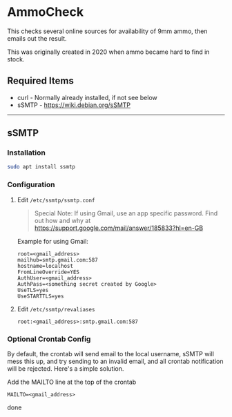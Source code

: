 # AmmoCheck

This checks several online sources for availability of 9mm ammo, then emails out the result.

This was originally created in 2020 when ammo became hard to find in stock.

## Required Items

* curl  - Normally already installed, if not see below
* sSMTP - https://wiki.debian.org/sSMTP

----------

## sSMTP

### Installation

```bash
sudo apt install ssmtp
```

### Configuration

1. Edit `/etc/ssmtp/ssmtp.conf`

    > Special Note:  If using Gmail, use an app specific password.  Find out how and why at https://support.google.com/mail/answer/185833?hl=en-GB

    Example for using Gmail:

    ```
    root=<gmail_address>
    mailhub=smtp.gmail.com:587
    hostname=localhost
    FromLineOverride=YES
    AuthUser=<gmail_address>
    AuthPass=<something secret created by Google>
    UseTLS=yes
    UseSTARTTLS=yes
    ```

2. Edit `/etc/ssmtp/revaliases`

    ```
    root:<gmail_address>:smtp.gmail.com:587
    ```

### Optional Crontab Config
By default, the crontab will send email to the local username, sSMTP will mess this up, and try sending to an invalid email, and all crontab notification will be rejected.  Here's a simple solution.

Add the MAILTO line at the top of the crontab

```
MAILTO=<gmail_address>
```

done

